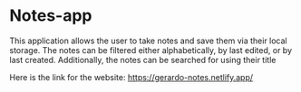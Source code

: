 # Notes-app
This application allows the user to take notes and save them via their local storage. The notes can be filtered either alphabetically, by last edited, or by last created. Additionally, the notes can be searched for using their title

Here is the link for the website: https://gerardo-notes.netlify.app/
